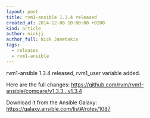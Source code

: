 ```yaml
---
layout: post
title: rvm1-ansible 1.3.4 released
created_at: 2014-12-08 10:00:00 +0200
kind: article
author: nickjj
author_full: Nick Janetakis
tags:
  - releases
  - rvm1-ansible
---
```


rvm1-ansible 1.3.4 released, rvm1_user variable added.

<!-- more -->

Here are the full changes:
<https://github.com/rvm/rvm1-ansible/compare/v1.3.3...v1.3.4>

Download it from the Ansible Galaxy:
<https://galaxy.ansible.com/list#/roles/1087>
